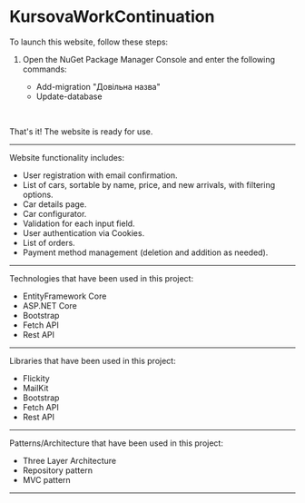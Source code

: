 # KursovaWorkContinuation
<div>
    <p>To launch this website, follow these steps:</p>
    <ol>
        <li>
            <p>Open the NuGet Package Manager Console and enter the following commands:</p>
                <ul>
                    <li>Add-migration "Довільна назва"</li>
                    <li>Update-database</li>
                </ul>
        </li>
    </ol>
    <br>
    <p>That's it! The website is ready for use.</p>
</div>
<hr>
<div>
    <p>Website functionality includes:</p>
    <ul>
        <li>User registration with email confirmation.</li>
        <li>List of cars, sortable by name, price, and new arrivals, with filtering options.</li>
        <li>Car details page.</li>
        <li>Car configurator.</li>
        <li>Validation for each input field.</li>
        <li>User authentication via Cookies.</li>
        <li>List of orders. </li>
        <li>Payment method management (deletion and addition as needed).</li>
    </ul>
</div>
<hr>
<div>
    <p>Technologies that have been used in this project:</p>
    <ul>
        <li>EntityFramework Core</li>
        <li>ASP.NET Core</li>
        <li>Bootstrap</li>
        <li>Fetch API</li>
        <li>Rest API</li>
    </ul>
</div>
<hr>
<div>
    <p>Libraries that have been used in this project:</p>
    <ul>
        <li>Flickity</li>
        <li>MailKit</li>
        <li>Bootstrap</li>
        <li>Fetch API</li>
        <li>Rest API</li>
    </ul>
</div>
<hr>
<div>
    <p>Patterns/Architecture that have been used in this project:</p>
    <ul>
        <li>Three Layer Architecture</li>
        <li>Repository pattern</li>
        <li>MVC pattern</li>
    </ul>
</div>
<hr>
